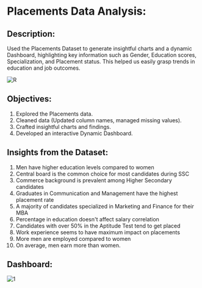 # Placements Data Analysis:

## Description:

Used the Placements Dataset to generate insightful charts and a dynamic Dashboard, highlighting key information such as Gender, Education scores, Specialization, and Placement status. This helped us easily grasp trends in education and job outcomes.

![R](https://github.com/yasmeenustad/Placements-Data-Analysis-Excel-Project/assets/112754746/16547420-0668-417f-8291-cae312c214cd)

## Objectives:
1. Explored the Placements data.
2. Cleaned data (Updated column names, managed missing values).
3. Crafted insightful charts and findings.
4. Developed an interactive Dynamic Dashboard.

## Insights from the Dataset:

1. Men have higher education levels compared to women
2. Central board is the common choice for most candidates during SSC
3. Commerce background is prevalent among Higher Secondary candidates
4. Graduates in Communication and Management have the highest placement rate
5. A majority of candidates specialized in Marketing and Finance for their MBA
6. Percentage in education doesn't affect salary correlation
7. Candidates with over 50% in the Aptitude Test tend to get placed
8. Work experience seems to have maximum impact on placements
9. More men are employed compared to women
10. On average, men earn more than women.


## Dashboard:
![1](https://github.com/yasmeenustad/Placements-Data-Analysis-Excel-Project/assets/112754746/1a523fa7-66a6-403c-9d35-a4e5350712c3)




